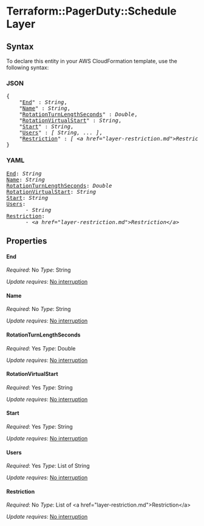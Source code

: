 # Terraform::PagerDuty::Schedule Layer

## Syntax

To declare this entity in your AWS CloudFormation template, use the following syntax:

### JSON

<pre>
{
    "<a href="#end" title="End">End</a>" : <i>String</i>,
    "<a href="#name" title="Name">Name</a>" : <i>String</i>,
    "<a href="#rotationturnlengthseconds" title="RotationTurnLengthSeconds">RotationTurnLengthSeconds</a>" : <i>Double</i>,
    "<a href="#rotationvirtualstart" title="RotationVirtualStart">RotationVirtualStart</a>" : <i>String</i>,
    "<a href="#start" title="Start">Start</a>" : <i>String</i>,
    "<a href="#users" title="Users">Users</a>" : <i>[ String, ... ]</i>,
    "<a href="#restriction" title="Restriction">Restriction</a>" : <i>[ &lt;a href=&#34;layer-restriction.md&#34;&gt;Restriction&lt;/a&gt;, ... ]</i>
}
</pre>

### YAML

<pre>
<a href="#end" title="End">End</a>: <i>String</i>
<a href="#name" title="Name">Name</a>: <i>String</i>
<a href="#rotationturnlengthseconds" title="RotationTurnLengthSeconds">RotationTurnLengthSeconds</a>: <i>Double</i>
<a href="#rotationvirtualstart" title="RotationVirtualStart">RotationVirtualStart</a>: <i>String</i>
<a href="#start" title="Start">Start</a>: <i>String</i>
<a href="#users" title="Users">Users</a>: <i>
      - String</i>
<a href="#restriction" title="Restriction">Restriction</a>: <i>
      - &lt;a href=&#34;layer-restriction.md&#34;&gt;Restriction&lt;/a&gt;</i>
</pre>

## Properties

#### End

_Required_: No
_Type_: String

_Update requires_: [No interruption](https://docs.aws.amazon.com/AWSCloudFormation/latest/UserGuide/using-cfn-updating-stacks-update-behaviors.html#update-no-interrupt)

#### Name

_Required_: No
_Type_: String

_Update requires_: [No interruption](https://docs.aws.amazon.com/AWSCloudFormation/latest/UserGuide/using-cfn-updating-stacks-update-behaviors.html#update-no-interrupt)

#### RotationTurnLengthSeconds

_Required_: Yes
_Type_: Double

_Update requires_: [No interruption](https://docs.aws.amazon.com/AWSCloudFormation/latest/UserGuide/using-cfn-updating-stacks-update-behaviors.html#update-no-interrupt)

#### RotationVirtualStart

_Required_: Yes
_Type_: String

_Update requires_: [No interruption](https://docs.aws.amazon.com/AWSCloudFormation/latest/UserGuide/using-cfn-updating-stacks-update-behaviors.html#update-no-interrupt)

#### Start

_Required_: Yes
_Type_: String

_Update requires_: [No interruption](https://docs.aws.amazon.com/AWSCloudFormation/latest/UserGuide/using-cfn-updating-stacks-update-behaviors.html#update-no-interrupt)

#### Users

_Required_: Yes
_Type_: List of String

_Update requires_: [No interruption](https://docs.aws.amazon.com/AWSCloudFormation/latest/UserGuide/using-cfn-updating-stacks-update-behaviors.html#update-no-interrupt)

#### Restriction

_Required_: No
_Type_: List of &lt;a href=&#34;layer-restriction.md&#34;&gt;Restriction&lt;/a&gt;

_Update requires_: [No interruption](https://docs.aws.amazon.com/AWSCloudFormation/latest/UserGuide/using-cfn-updating-stacks-update-behaviors.html#update-no-interrupt)

